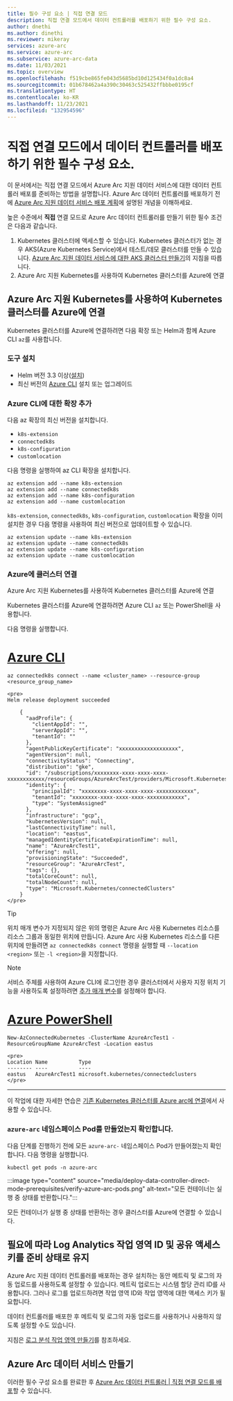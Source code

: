 ```yaml
---
title: 필수 구성 요소 | 직접 연결 모드
description: 직접 연결 모드에서 데이터 컨트롤러를 배포하기 위한 필수 구성 요소.
author: dnethi
ms.author: dinethi
ms.reviewer: mikeray
services: azure-arc
ms.service: azure-arc
ms.subservice: azure-arc-data
ms.date: 11/03/2021
ms.topic: overview
ms.openlocfilehash: f519cbe865fe043d5685bd10d125434f0a1dc8a4
ms.sourcegitcommit: 01b678462a4a390c30463c525432ffbbbe0195cf
ms.translationtype: HT
ms.contentlocale: ko-KR
ms.lasthandoff: 11/23/2021
ms.locfileid: "132954596"
---
```

# <a name="prerequisites-to-deploy-the-data-controller-in-direct-connectivity-mode"></a>직접 연결 모드에서 데이터 컨트롤러를 배포하기 위한 필수 구성 요소.

이 문서에서는 직접 연결 모드에서 Azure Arc 지원 데이터 서비스에 대한 데이터 컨트롤러 배포를 준비하는 방법을 설명합니다. Azure Arc 데이터 컨트롤러를 배포하기 전에 [Azure Arc 지원 데이터 서비스 배포 계획](plan-azure-arc-data-services.md)에 설명된 개념을 이해하세요.

높은 수준에서 **직접** 연결 모드로 Azure Arc 데이터 컨트롤러를 만들기 위한 필수 조건은 다음과 같습니다.

1. Kubernetes 클러스터에 액세스할 수 있습니다. Kubernetes 클러스터가 없는 경우 AKS(Azure Kubernetes Service)에서 테스트/데모 클러스터를 만들 수 있습니다. [Azure Arc 지원 데이터 서비스에 대한 AKS 클러스터 만들기](create-aks-cluster-data-controller.md)의 지침을 따릅니다.
1. Azure Arc 지원 Kubernetes를 사용하여 Kubernetes 클러스터를 Azure에 연결

## <a name="connect-kubernetes-cluster-to-azure-using-azure-arc-enabled-kubernetes"></a>Azure Arc 지원 Kubernetes를 사용하여 Kubernetes 클러스터를 Azure에 연결

Kubernetes 클러스터를 Azure에 연결하려면 다음 확장 또는 Helm과 함께 Azure CLI `az`를 사용합니다.

### <a name="install-tools"></a>도구 설치

- Helm 버전 3.3 이상([설치](https://helm.sh/docs/intro/install/))
- 최신 버전의 [Azure CLI](/cli/azure/install-azure-cli) 설치 또는 업그레이드

### <a name="add-extensions-for-azure-cli"></a>Azure CLI에 대한 확장 추가

다음 az 확장의 최신 버전을 설치합니다.
- `k8s-extension`
- `connectedk8s`
- `k8s-configuration`
- `customlocation`

다음 명령을 실행하여 az CLI 확장을 설치합니다.

```azurecli
az extension add --name k8s-extension
az extension add --name connectedk8s
az extension add --name k8s-configuration
az extension add --name customlocation
```

`k8s-extension`, `connectedk8s`, `k8s-configuration`, `customlocation` 확장을 이미 설치한 경우 다음 명령을 사용하여 최신 버전으로 업데이트할 수 있습니다.

```azurecli
az extension update --name k8s-extension
az extension update --name connectedk8s
az extension update --name k8s-configuration
az extension update --name customlocation
```

### <a name="connect-your-cluster-to-azure"></a>Azure에 클러스터 연결

Azure Arc 지원 Kubernetes를 사용하여 Kubernetes 클러스터를 Azure에 연결

   Kubernetes 클러스터를 Azure에 연결하려면 Azure CLI `az` 또는 PowerShell을 사용합니다.

   다음 명령을 실행합니다.

   # <a name="azure-cli"></a>[Azure CLI](#tab/azure-cli)

   ```azurecli
   az connectedk8s connect --name <cluster_name> --resource-group <resource_group_name>
   ```

   ```output
   <pre>
   Helm release deployment succeeded

       {
         "aadProfile": {
           "clientAppId": "",
           "serverAppId": "",
           "tenantId": ""
         },
         "agentPublicKeyCertificate": "xxxxxxxxxxxxxxxxxxx",
         "agentVersion": null,
         "connectivityStatus": "Connecting",
         "distribution": "gke",
         "id": "/subscriptions/xxxxxxxx-xxxx-xxxx-xxxx-xxxxxxxxxxxx/resourceGroups/AzureArcTest/providers/Microsoft.Kubernetes/connectedClusters/AzureArcTest1",
         "identity": {
           "principalId": "xxxxxxxx-xxxx-xxxx-xxxx-xxxxxxxxxxxx",
           "tenantId": "xxxxxxxx-xxxx-xxxx-xxxx-xxxxxxxxxxxx",
           "type": "SystemAssigned"
         },
         "infrastructure": "gcp",
         "kubernetesVersion": null,
         "lastConnectivityTime": null,
         "location": "eastus",
         "managedIdentityCertificateExpirationTime": null,
         "name": "AzureArcTest1",
         "offering": null,
         "provisioningState": "Succeeded",
         "resourceGroup": "AzureArcTest",
         "tags": {},
         "totalCoreCount": null,
         "totalNodeCount": null,
         "type": "Microsoft.Kubernetes/connectedClusters"
       }
   </pre>
   ```

   > [!TIP]
   > 위치 매개 변수가 지정되지 않은 위의 명령은 Azure Arc 사용 Kubernetes 리소스를 리소스 그룹과 동일한 위치에 만듭니다. Azure Arc 사용 Kubernetes 리소스를 다른 위치에 만들려면 `az connectedk8s connect` 명령을 실행할 때 `--location <region>` 또는 `-l <region>`을 지정합니다.

   > [!NOTE]
   > 서비스 주체를 사용하여 Azure CLI에 로그인한 경우 클러스터에서 사용자 지정 위치 기능을 사용하도록 설정하려면 [추가 매개 변수](../kubernetes/troubleshooting.md#enable-custom-locations-using-service-principal)를 설정해야 합니다.

   # <a name="azure-powershell"></a>[Azure PowerShell](#tab/azure-powershell)

   ```azurepowershell
   New-AzConnectedKubernetes -ClusterName AzureArcTest1 -ResourceGroupName AzureArcTest -Location eastus
   ```

   ```output
   <pre>
   Location Name          Type
   -------- ----          ----
   eastus   AzureArcTest1 microsoft.kubernetes/connectedclusters
   </pre>
   ```

   ---


이 작업에 대한 자세한 연습은 [기존 Kubernetes 클러스터를 Azure arc에 연결](../kubernetes/quickstart-connect-cluster.md)에서 사용할 수 있습니다.

### <a name="verify-azure-arc-namespace-pods-are-created"></a>`azure-arc` 네임스페이스 Pod를 만들었는지 확인합니다.

   다음 단계를 진행하기 전에 모든 `azure-arc-` 네임스페이스 Pod가 만들어졌는지 확인합니다. 다음 명령을 실행합니다.

   ```console
   kubectl get pods -n azure-arc
   ```

   :::image type="content" source="media/deploy-data-controller-direct-mode-prerequisites/verify-azure-arc-pods.png" alt-text="모든 컨테이너는 실행 중 상태를 반환합니다.":::

   모든 컨테이너가 실행 중 상태를 반환하는 경우 클러스터를 Azure에 연결할 수 있습니다. 

## <a name="optionally-keep-the-log-analytics-workspace-id-and-shared-access-key-ready"></a>필요에 따라 Log Analytics 작업 영역 ID 및 공유 액세스 키를 준비 상태로 유지

Azure Arc 지원 데이터 컨트롤러를 배포하는 경우 설치하는 동안 메트릭 및 로그의 자동 업로드를 사용하도록 설정할 수 있습니다. 메트릭 업로드는 시스템 할당 관리 ID를 사용합니다. 그러나 로그를 업로드하려면 작업 영역 ID와 작업 영역에 대한 액세스 키가 필요합니다. 

데이터 컨트롤러를 배포한 후 메트릭 및 로그의 자동 업로드를 사용하거나 사용하지 않도록 설정할 수도 있습니다. 

지침은 [로그 분석 작업 영역 만들기](upload-logs.md#create-a-log-analytics-workspace)를 참조하세요.

## <a name="create-azure-arc-data-services"></a>Azure Arc 데이터 서비스 만들기

이러한 필수 구성 요소를 완료한 후 [Azure Arc 데이터 컨트롤러 | 직접 연결 모드를 배포](create-data-controller-direct-azure-portal.md)할 수 있습니다.
